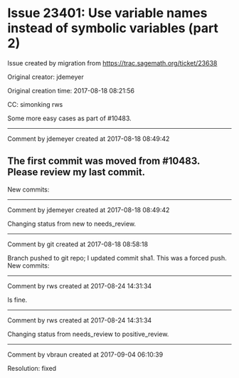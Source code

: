 # Issue 23401: Use variable names instead of symbolic variables (part 2)

Issue created by migration from https://trac.sagemath.org/ticket/23638

Original creator: jdemeyer

Original creation time: 2017-08-18 08:21:56

CC:  simonking rws

Some more easy cases as part of #10483.


---

Comment by jdemeyer created at 2017-08-18 08:49:42

The first commit was moved from #10483. Please review my last commit.
----
New commits:


---

Comment by jdemeyer created at 2017-08-18 08:49:42

Changing status from new to needs_review.


---

Comment by git created at 2017-08-18 08:58:18

Branch pushed to git repo; I updated commit sha1. This was a forced push. New commits:


---

Comment by rws created at 2017-08-24 14:31:34

Is fine.


---

Comment by rws created at 2017-08-24 14:31:34

Changing status from needs_review to positive_review.


---

Comment by vbraun created at 2017-09-04 06:10:39

Resolution: fixed
